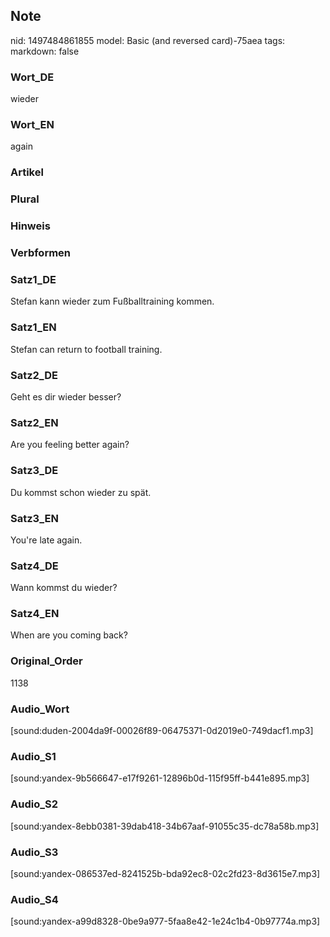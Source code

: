 ## Note
nid: 1497484861855
model: Basic (and reversed card)-75aea
tags: 
markdown: false

### Wort_DE
wieder

### Wort_EN
again

### Artikel


### Plural


### Hinweis


### Verbformen


### Satz1_DE
Stefan kann wieder zum Fußballtraining kommen.

### Satz1_EN
Stefan can return to football training.

### Satz2_DE
Geht es dir wieder besser?

### Satz2_EN
Are you feeling better again?

### Satz3_DE
Du kommst schon wieder zu spät.

### Satz3_EN
You're late again.

### Satz4_DE
Wann kommst du wieder?

### Satz4_EN
When are you coming back?

### Original_Order
1138

### Audio_Wort
[sound:duden-2004da9f-00026f89-06475371-0d2019e0-749dacf1.mp3]

### Audio_S1
[sound:yandex-9b566647-e17f9261-12896b0d-115f95ff-b441e895.mp3]

### Audio_S2
[sound:yandex-8ebb0381-39dab418-34b67aaf-91055c35-dc78a58b.mp3]

### Audio_S3
[sound:yandex-086537ed-8241525b-bda92ec8-02c2fd23-8d3615e7.mp3]

### Audio_S4
[sound:yandex-a99d8328-0be9a977-5faa8e42-1e24c1b4-0b97774a.mp3]
